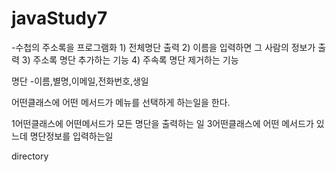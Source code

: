 # javaStudy7


-수첩의 주소록을 프로그램화
	1) 전체명단 출력
	2) 이름을 입력하면 그 사람의 정보가 출력
	3) 주소록 명단 추가하는 기능
	4) 주속록 명단 제거하는 기능

 명단
 -이름,별명,이메일,전화번호,생일 
 
 어떤클래스에 어떤 메서드가 메뉴를 선택하게 하는일을 한다.

 1어떤클래스에 어떤메서드가 모든 명단을 출력하는 일 
 3어떤클래스에 어떤 메서드가 있느데 명단정보를 입력하는일 
 
 directory 